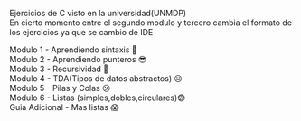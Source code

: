 Ejercicios de C visto en la universidad(UNMDP)                                                                                                                                         
En cierto momento entre el segundo modulo y tercero cambia el formato de los ejercicios ya que se cambio de IDE                        

Modulo 1 - Aprendiendo sintaxis 🤑                                                                                                           
Modulo 2 - Aprendiendo punteros 😎                                                                                                       
Modulo 3 - Recursividad 🙂                                                                                                                                           
Modulo 4 - TDA(Tipos de datos abstractos) 😐                                                                                           
Modulo 5 - Pilas y Colas 😕                                                                                                                       
Modulo 6 - Listas (simples,dobles,circulares)😨                                                                
Guia Adicional - Mas listas 😱                                   